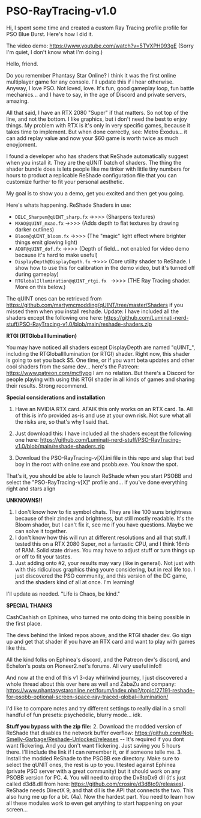 # PSO-RayTracing-v1.0
Hi, I spent some time and created a custom Ray Tracing profile profile for PSO Blue Burst. Here's how I did it.

The video demo: https://www.youtube.com/watch?v=5TVXPH093gE (Sorry I'm quiet, I don't know what I'm doing.)

Hello, friend.

Do you remember Phantasy Star Online? I think it was the first online multiplayer game for any console. I'll update this if i hear otherwise.
Anyway, I love PSO. Not loved, love. It's fun, good gameplay loop, fun battle mechanics... and I have to say, in the age of Discord and private servers, amazing.

All that said, I have an RTX 2080 "Super" if that matters. So not top of the line, and not the bottom. I like graphics, but i don't need the best to enjoy things.
My problem with RTX is it's only in very specific games, because it takes time to implement. But when done correctly, see: Metro Exodus... it can add replay value and now your $60 game is worth twice as much enoyjoment.

I found a developer who has shaders that ReShade automatically suggest when you install it. They are the qUNIT batch of shaders.
The thing the shader bundle does is lets people like me tinker with little tiny numbers for hours to product a replicable ReShade configuration file that you can customize further to fit your personal aesthetic.

My goal is to show you a demo, get you excited and then get you going.

Here's whats happening. ReShade Shaders in use:
  *  `DELC_Sharpen@qUINT_sharp.fx`
          ->>>> (Sharpens textures)
  *  `MXAO@qUINT_mxao.fx`
          ->>>> (Adds depth to flat textures by drawing darker outlines)
  *  `Bloom@qUINT_bloom.fx`
          ->>>> (The "magic" light effect where brighter things emit glowing light)
  *  `ADOF@qUINT_dof.fx`
          ->>>> (Depth of field... not enabled for video demo because it's hard to make useful)
  *  `DisplayDepth@DisplayDepth.fx`
          ->>>> (Core utility shader to ReShade. I show how to use this for calibration in the demo video, but it's turned off during gameplay)
  *  `RTGlobalIllumination@qUINT_rtgi.fx `
              ->>>> (THE Ray Tracing shader. More on this below.)

The qUINT ones can be retrieved from https://github.com/martymcmodding/qUINT/tree/master/Shaders if you missed them when you install reshade.
Update: I have included all the shaders except the following one here: https://github.com/Luminati-nerd-stuff/PSO-RayTracing-v1.0/blob/main/reshade-shaders.zip

**RTGI (RTGlobalIllumination)**

You may have noticed all shaders except DisplayDepth are named "qUINT_", including the RTGlobalIllumination (or RTGI) shader.
Right now, this shader is going to set you back $5. One time, or if you want beta updates and other cool shaders from the same dev... here's the Patreon: https://www.patreon.com/mcflypg
I am no relation. But there's a Discord for people playing with using this RTGI shader in all kinds of games and sharing their results.
Strong recommend.

**Special considerations and installation**

1. Have an NVIDIA RTX card. AFAIK this only works on an RTX card.
1a. All of this is info provided as-is and use at your own risk. Not sure what all the risks are, so that's why I said that.

2. Just download this: I have included all the shaders except the following one here: https://github.com/Luminati-nerd-stuff/PSO-RayTracing-v1.0/blob/main/reshade-shaders.zip

3. Download the PSO-RayTracing-v[X].ini file in this repo and slap that bad boy in the root with online.exe and psobb.exe. You know the spot.

That's it, you should be able to launch ReShade when you start PSOBB and select the "PSO-RayTracing-v[X]" profile and... if you've done everything right and stars align

**UNKNOWNS!!**

1. I don't know how to fix symbol chats. They are like 100 suns brightness because of their zindex and brightness, but still mostly readable. It's the Bloom shader, but I can't fix it, see me if you have questions. Maybe we can solve it together.
2. I don't know how this will run at different resolutions and all that stuff. I tested this on a RTX 2080 Super, not a fantastic CPU, and I think 16mb of RAM. Solid state drives. You may have to adjust stuff or turn things up or off to fit your tastes.
3. Just adding onto #2, your results may vary (like in general). Not just with with this ridiculous graphics thing youre considering, but in real life too. I just discovered the PSO community, and this version of the DC game, and the shaders kind of all at once. I'm learning!

I'll update as needed.
"Life is Chaos, be kind."





**SPECIAL THANKS**

CashCashish on Ephinea, who turned me onto doing this being possible in the first place.

The devs behind the linked repos above, and the RTGI shader dev. Go sign up and get that shader if you have an RTX card and want to play with games like this.

All the kind folks on Ephinea's discord, and the Patreon dev's discord, and Echelon's posts on Pioneer2.net's forums. All very useful info!!

And now at the end of this v1 3-day whirlwind journey, I just discovered a whole thread about this over here as well and ZabaZu and company: https://www.phantasystaronline.net/forum/index.php?/topic/27191-reshade-for-psobb-optional-screen-space-ray-traced-global-illumination/

I'd like to compare notes and try different settings to really dial in a small handful of fun presets: psychedelic, blurry mode... idk.



**Stuff you bypass with the zip file:**
2. Download the modded version of ReShade that disables the network buffer overflow: https://github.com/Not-Smelly-Garbage/Reshade-Unlocked/releases -- It's required if you dont want flickering. And you don't want flickering. Just saving you 5 hours there. I'll include the link if I can remember it, or if someone telle me.
3. Install the modded ReShade to the PSOBB exe directory. Make sure to select the qUNIT ones, the rest is up to you. I tested against Ephinea (private PSO server with a great community) but it should work on any PSOBB version for PC.
4. You will need to drop the Dx8toDx9 dll (it's just called d3d8.dll from here: https://github.com/crosire/d3d8to9/releases). ReShade needs DirectX 9, and that dll is the API that connects the two. This also hung me up for a bit.
    (4a). Now the hardest part. You need to learn how all these modules work to even get anything to start happening on your screen...
